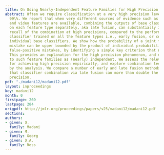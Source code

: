 ```yaml
---
title: On Using Nearly-Independent Feature Families for High Precision and Confidence
abstract: Often we require classification at a very high precision level, such as
  99\%. We report that when very different sources of evidence such as text, audio,
  and video features are available, combining the outputs of base classifiers trained
  on each feature type separately, aka late fusion, can substantially increase the
  recall of the combination at high precisions, compared to the performance of a single
  classifier trained on all the feature types i.e., early fusion, or compared to the
  individual base classifiers. We show how the probability of a joint false-positive
  mistake can be upper bounded by the product of individual probabilities of conditional
  false-positive mistakes, by identifying a simple key criterion that needs to hold.
  This provides an explanation for the high precision phenomenon, and motivates referring
  to such feature families as (nearly) independent. We assess the relevant factors
  for achieving high precision empirically, and explore combination techniques informed
  by the analysis. We compare a number of early and late fusion methods, and observe
  that classifier combination via late fusion can more than double the recall at high
  precision.
pdf: "./madani12/madani12.pdf"
layout: inproceedings
key: madani12
month: 0
firstpage: 269
lastpage: 284
origpdf: http://jmlr.org/proceedings/papers/v25/madani12/madani12.pdf
sections: 
authors:
- given: O.
  family: Madani
- given: M.
  family: Georg
- given: D.A.
  family: Ross
---
```

